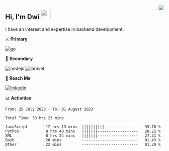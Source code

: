 [<img src="https://komarev.com/ghpvc/?username=masred&color=green&style=flat-square&label=Profile+Views" align="right">](github.com/masred)

## Hi, I'm Dwi <img src="https://raw.githubusercontent.com/MartinHeinz/MartinHeinz/master/wave.gif" width="30px">

I have an interest and expertise in backend development.

⚔️ **Primary**

![go](https://img.shields.io/badge/---?logo=go&label=Golang&style=social)

🔪 **Secondary**

![nodejs](https://img.shields.io/badge/---?logo=node.js&label=Node.js&style=social&logoColor=green)
![laravel](https://img.shields.io/badge/---?logo=laravel&label=Laravel&style=social)

🔗 **Reach Me**

[![linkedin](https://img.shields.io/badge/---?logo=linkedin&label=LinkedIn&style=social)](https://linkedin.com/in/dwifitriyanto)

📊 **Activities**

<!--START_SECTION:waka-->

```all_time
From: 25 July 2023 - To: 01 August 2023

Total Time: 30 hrs 23 mins

JavaScript        12 hrs 13 mins  ||||||||||---------------   39.76 %
Python            8 hrs 40 mins   |||||||------------------   28.22 %
XML               8 hrs 24 mins   |||||||------------------   27.31 %
Bash              26 mins         -------------------------   01.43 %
Other             22 mins         -------------------------   01.20 %
```

<!--END_SECTION:waka-->
